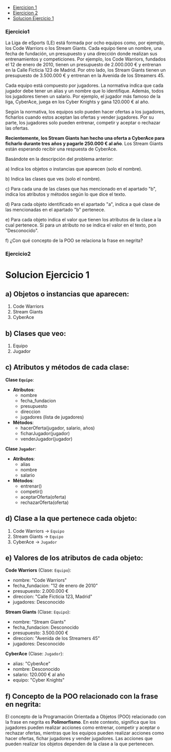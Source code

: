 - [Ejercicion 1](#ejercicio1)
- [Ejercicion 2](#ejercicio2)
- [Solucion Ejercicio 1](#solucionEjercicio1)

### Ejercicio1

La Liga de eSports (LE) está formada por ocho equipos como, por ejemplo, los Code Warriors o los Stream Giants. Cada equipo tiene un nombre, una fecha de fundación, un presupuesto y una dirección donde realizan sus entrenamientos y competiciones. Por ejemplo, los Code Warriors, fundados el 12 de enero de 2010, tienen un presupuesto de 2.000.000 € y entrenan en la Calle Ficticia 123 de Madrid. Por otro lado, los Stream Giants tienen un presupuesto de 3.500.000 € y entrenan en la Avenida de los Streamers 45.

Cada equipo está compuesto por jugadores. La normativa indica que cada jugador debe tener un alias y un nombre que lo identifique. Además, todos los jugadores tienen un salario. Por ejemplo, el jugador más famoso de la liga, CyberAce, juega en los Cyber Knights y gana 120.000 € al año.

Según la normativa, los equipos solo pueden hacer ofertas a los jugadores, ficharlos cuando estos aceptan las ofertas y vender jugadores. Por su parte, los jugadores solo pueden entrenar, competir y aceptar o rechazar las ofertas.

**Recientemente, los Stream Giants han hecho una oferta a CyberAce para ficharlo durante tres años y pagarle 250.000 € al año**. Los Stream Giants están esperando recibir una respuesta de CyberAce.

Basándote en la descripción del problema anterior:

a) Indica los objetos o instancias que aparecen (solo el nombre).

b) Indica las clases que ves (solo el nombre).

c) Para cada una de las clases que has mencionado en el apartado "b", indica los atributos y métodos según lo que dice el texto.

d) Para cada objeto identificado en el apartado "a", indica a qué clase de las mencionadas en el apartado "b" pertenece.

e) Para cada objeto indica el valor que tienen los atributos de la clase a la cual pertenece. Si para un atributo no se indica el valor en el texto, pon "Desconocido".

f) ¿Con qué concepto de la POO se relaciona la frase en negrita?

### Ejercicio2

# Solucion Ejercicio 1


## a) Objetos o instancias que aparecen:
1. Code Warriors
2. Stream Giants
3. CyberAce

## b) Clases que veo:
1. Equipo
2. Jugador

## c) Atributos y métodos de cada clase:

**Clase `Equipo`**:
- **Atributos**:
  - nombre
  - fecha_fundacion
  - presupuesto
  - direccion
  - jugadores (lista de jugadores)
- **Métodos**:
  - hacerOferta(jugador, salario, años)
  - ficharJugador(jugador)
  - venderJugador(jugador)

**Clase `Jugador`**:
- **Atributos**:
  - alias
  - nombre
  - salario
- **Métodos**:
  - entrenar()
  - competir()
  - aceptarOferta(oferta)
  - rechazarOferta(oferta)

## d) Clase a la que pertenece cada objeto:
1. Code Warriors -> `Equipo`
2. Stream Giants -> `Equipo`
3. CyberAce -> `Jugador`

## e) Valores de los atributos de cada objeto:

**Code Warriors** (Clase: `Equipo`):
- nombre: "Code Warriors"
- fecha_fundacion: "12 de enero de 2010"
- presupuesto: 2.000.000 €
- direccion: "Calle Ficticia 123, Madrid"
- jugadores: Desconocido

**Stream Giants** (Clase: `Equipo`):
- nombre: "Stream Giants"
- fecha_fundacion: Desconocido
- presupuesto: 3.500.000 €
- direccion: "Avenida de los Streamers 45"
- jugadores: Desconocido

**CyberAce** (Clase: `Jugador`):
- alias: "CyberAce"
- nombre: Desconocido
- salario: 120.000 € al año
- equipo: "Cyber Knights"

## f) Concepto de la POO relacionado con la frase en negrita:
El concepto de la Programación Orientada a Objetos (POO) relacionado con la frase en negrita es **Polimorfismo**. En este contexto, significa que los jugadores pueden realizar acciones como entrenar, competir y aceptar o rechazar ofertas, mientras que los equipos pueden realizar acciones como hacer ofertas, fichar jugadores y vender jugadores. Las acciones que pueden realizar los objetos dependen de la clase a la que pertenecen.
